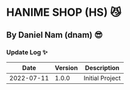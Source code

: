 # HANIME SHOP (HS) 😼

## By Daniel Nam (dnam) 😎

### Update Log ✨

| Date       | Version | Description     |
| ---------- | ------- | --------------- |
| 2022-07-11 | 1.0.0   | Initial Project |
